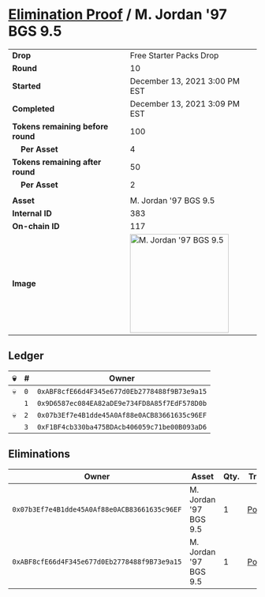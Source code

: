 # [Elimination Proof](./readme.md) / M. Jordan &#039;97 BGS 9.5

|||
|---|---|
| **Drop** | Free Starter Packs Drop |
| **Round** | 10 |
| **Started** | December 13, 2021 3:00 PM EST |
| **Completed** | December 13, 2021 3:09 PM EST |
| **Tokens remaining before round** | 100 |
| **&nbsp;&nbsp;&nbsp;&nbsp;Per Asset** | 4 |
| **Tokens remaining after round** | 50 |
| **&nbsp;&nbsp;&nbsp;&nbsp;Per Asset** | 2 |
| | |
| **Asset** | M. Jordan &#039;97 BGS 9.5 |
| **Internal ID** | 383 |
| **On-chain ID** | 117 |
| **Image** | <img src="https://tcdn.blokpax.com/95048cbb-7e80-4ff1-9b81-2f5f60854919/ef67391566579e20ffd104510ba63f2b6272250a5f94b11666083be790e1e8e8.jpg" height="200" alt="M. Jordan &#039;97 BGS 9.5" /> |

## Ledger

| 💀 | # | Owner |
| --- | --- | --- |
| 💀 | `0` | `0xABF8cfE66d4F345e677d0Eb2778488f9B73e9a15` |
|  | `1` | `0x9D6587ec084EA82aDE9e734FD8A85f7EdF578D0b` |
| 💀 | `2` | `0x07b3Ef7e4B1dde45A0Af88e0ACB83661635c96EF` |
|  | `3` | `0xF1BF4cb330ba475BDAcb406059c71be00B093aD6` |


## Eliminations

| Owner | Asset | Qty. | Transaction |
| --- | --- | --- | --- |
| `0x07b3Ef7e4B1dde45A0Af88e0ACB83661635c96EF` | M. Jordan '97 BGS 9.5 | 1 | [Polygonscan](https://polygonscan.com/tx/0x9b507839a0103687c4131869393f4a3e349ab845c2d33e45cc2439ff9dff6089) |
| `0xABF8cfE66d4F345e677d0Eb2778488f9B73e9a15` | M. Jordan '97 BGS 9.5 | 1 | [Polygonscan](https://polygonscan.com/tx/0xee826d8a5ea53ca710b399c19a8a53c50b1e8ba7180f77ad2f74446390665cf8) |
